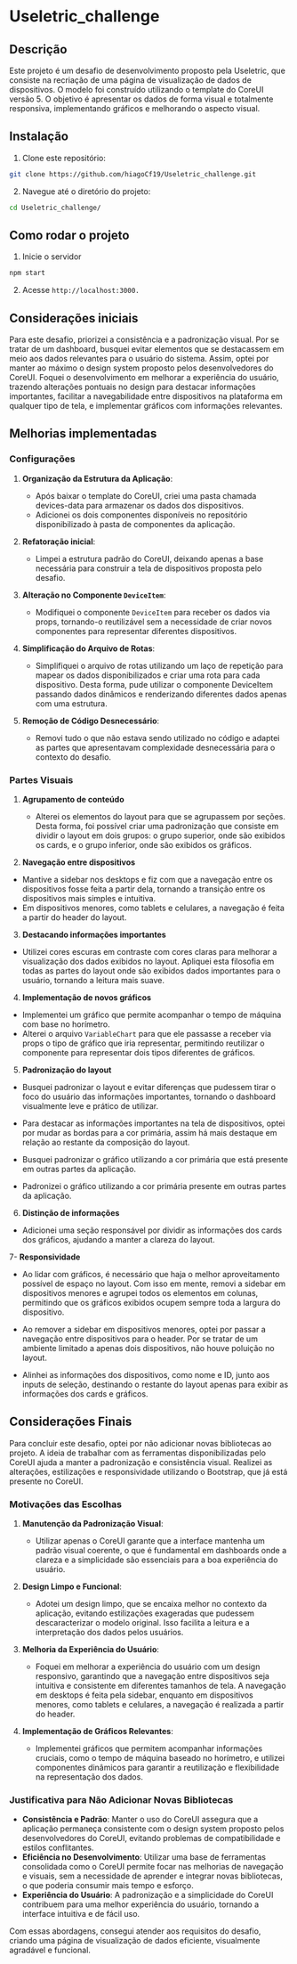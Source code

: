 # Useletric_challenge

## Descrição

Este projeto é um desafio de desenvolvimento proposto pela Useletric, que consiste na recriação de uma página de visualização de dados de dispositivos. O modelo foi construído utilizando o template do CoreUI versão 5. O objetivo é apresentar os dados de forma visual e totalmente responsiva, implementando gráficos e melhorando o aspecto visual.

## Instalação

1. Clone este repositório:

```bash
git clone https://github.com/hiagoCf19/Useletric_challenge.git
```

2. Navegue até o diretório do projeto:

```bash
cd Useletric_challenge/
```

## Como rodar o projeto

1. Inicie o servidor

```bash
npm start
```

2. Acesse `http://localhost:3000.`

## Considerações iniciais

Para este desafio, priorizei a consistência e a padronização visual. Por se tratar de um dashboard, busquei evitar elementos que se destacassem em meio aos dados relevantes para o usuário do sistema. Assim, optei por manter ao máximo o design system proposto pelos desenvolvedores do CoreUI. Foquei o desenvolvimento em melhorar a experiência do usuário, trazendo alterações pontuais no design para destacar informações importantes, facilitar a navegabilidade entre dispositivos na plataforma em qualquer tipo de tela, e implementar gráficos com informações relevantes.

## Melhorias implementadas

### Configurações

1. **Organização da Estrutura da Aplicação**:

   - Após baixar o template do CoreUI, criei uma pasta chamada devices-data para armazenar os dados dos dispositivos.
   - Adicionei os dois componentes disponíveis no repositório disponibilizado à pasta de componentes da aplicação.

2. **Refatoração inicial**:

   - Limpei a estrutura padrão do CoreUI, deixando apenas a base necessária para construir a tela de dispositivos proposta pelo desafio.

3. **Alteração no Componente `DeviceItem`**:

   - Modifiquei o componente `DeviceItem` para receber os dados via props, tornando-o reutilizável sem a necessidade de criar novos componentes para representar diferentes dispositivos.

4. **Simplificação do Arquivo de Rotas**:

   - Simplifiquei o arquivo de rotas utilizando um laço de repetição para mapear os dados disponibilizados e criar uma rota para cada dispositivo. Desta forma, pude utilizar o componente DeviceItem passando dados dinâmicos e renderizando diferentes dados apenas com uma estrutura.

5. **Remoção de Código Desnecessário**:
   - Removi tudo o que não estava sendo utilizado no código e adaptei as partes que apresentavam complexidade desnecessária para o contexto do desafio.

### Partes Visuais

1. **Agrupamento de conteúdo**

   - Alterei os elementos do layout para que se agrupassem por seções. Desta forma, foi possível criar uma padronização que consiste em dividir o layout em dois grupos: o grupo superior, onde são exibidos os cards, e o grupo inferior, onde são exibidos os gráficos.

2. **Navegação entre dispositivos**

- Mantive a sidebar nos desktops e fiz com que a navegação entre os dispositivos fosse feita a partir dela, tornando a transição entre os dispositivos mais simples e intuitiva.
- Em dispositivos menores, como tablets e celulares, a navegação é feita a partir do header do layout.

3. **Destacando informações importantes**

- Utilizei cores escuras em contraste com cores claras para melhorar a visualização dos dados exibidos no layout. Apliquei esta filosofia em todas as partes do layout onde são exibidos dados importantes para o usuário, tornando a leitura mais suave.

4. **Implementação de novos gráficos**

- Implementei um gráfico que permite acompanhar o tempo de máquina com base no horímetro.
- Alterei o arquivo `VariableChart` para que ele passasse a receber via props o tipo de gráfico que iria representar, permitindo reutilizar o componente para representar dois tipos diferentes de gráficos.

5. **Padronização do layout**

- Busquei padronizar o layout e evitar diferenças que pudessem tirar o foco do usuário das informações importantes, tornando o dashboard visualmente leve e prático de utilizar.

- Para destacar as informações importantes na tela de dispositivos, optei por mudar as bordas para a cor primária, assim há mais destaque em relação ao restante da composição do layout.

- Busquei padronizar o gráfico utilizando a cor primária que está presente em outras partes da aplicação.

- Padronizei o gráfico utilizando a cor primária presente em outras partes da aplicação.

6. **Distinção de informações**

- Adicionei uma seção responsável por dividir as informações dos cards dos gráficos, ajudando a manter a clareza do layout.

7- **Responsividade**

- Ao lidar com gráficos, é necessário que haja o melhor aproveitamento possível de espaço no layout. Com isso em mente, removi a sidebar em dispositivos menores e agrupei todos os elementos em colunas, permitindo que os gráficos exibidos ocupem sempre toda a largura do dispositivo.

- Ao remover a sidebar em dispositivos menores, optei por passar a navegação entre dispositivos para o header. Por se tratar de um ambiente limitado a apenas dois dispositivos, não houve poluição no layout.

- Alinhei as informações dos dispositivos, como nome e ID, junto aos inputs de seleção, destinando o restante do layout apenas para exibir as informações dos cards e gráficos.

## Considerações Finais

Para concluir este desafio, optei por não adicionar novas bibliotecas ao projeto. A ideia de trabalhar com as ferramentas disponibilizadas pelo CoreUI ajuda a manter a padronização e consistência visual. Realizei as alterações, estilizações e responsividade utilizando o Bootstrap, que já está presente no CoreUI.

### Motivações das Escolhas

1. **Manutenção da Padronização Visual**:

   - Utilizar apenas o CoreUI garante que a interface mantenha um padrão visual coerente, o que é fundamental em dashboards onde a clareza e a simplicidade são essenciais para a boa experiência do usuário.

2. **Design Limpo e Funcional**:

   - Adotei um design limpo, que se encaixa melhor no contexto da aplicação, evitando estilizações exageradas que pudessem descaracterizar o modelo original. Isso facilita a leitura e a interpretação dos dados pelos usuários.

3. **Melhoria da Experiência do Usuário**:

   - Foquei em melhorar a experiência do usuário com um design responsivo, garantindo que a navegação entre dispositivos seja intuitiva e consistente em diferentes tamanhos de tela. A navegação em desktops é feita pela sidebar, enquanto em dispositivos menores, como tablets e celulares, a navegação é realizada a partir do header.

4. **Implementação de Gráficos Relevantes**:
   - Implementei gráficos que permitem acompanhar informações cruciais, como o tempo de máquina baseado no horímetro, e utilizei componentes dinâmicos para garantir a reutilização e flexibilidade na representação dos dados.

### Justificativa para Não Adicionar Novas Bibliotecas

- **Consistência e Padrão**: Manter o uso do CoreUI assegura que a aplicação permaneça consistente com o design system proposto pelos desenvolvedores do CoreUI, evitando problemas de compatibilidade e estilos conflitantes.
- **Eficiência no Desenvolvimento**: Utilizar uma base de ferramentas consolidada como o CoreUI permite focar nas melhorias de navegação e visuais, sem a necessidade de aprender e integrar novas bibliotecas, o que poderia consumir mais tempo e esforço.
- **Experiência do Usuário**: A padronização e a simplicidade do CoreUI contribuem para uma melhor experiência do usuário, tornando a interface intuitiva e de fácil uso.

Com essas abordagens, consegui atender aos requisitos do desafio, criando uma página de visualização de dados eficiente, visualmente agradável e funcional.
